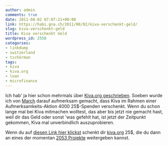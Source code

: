 ```yaml
---
author: admin
comments: true
date: 2011-08-02 07:07:21+00:00
link: https://habi.gna.ch/2011/08/02/kiva-verschenkt-geld/
slug: kiva-verschenkt-geld
title: Kiva verschenkt Geld
wordpress_id: 2550
categories:
- linkdump
- switzerland
- tschörman
tags:
- kiva
- kiva.org
- loan
- microfinance
---
```


Ich hab' ja hier schon mehrmals über [Kiva.org geschrieben](https://habi.gna.ch/?s=kiva). Soeben wurde ich von [March](http://identi.ca/conversation/77588054) darauf aufmerksam gemacht, dass Kiva im Rahmen einer Aufmerksamkeits-Aktion 4000 25$-Spenden verschenkt. Wenn du schon lange mal bei Kiva mitmachen wolltest, das aber bis jetzt nie gemacht hast, weil dir das Geld oder sonst 'was gefehlt hat, ist jetzt der Zeitpunkt gekommen, Kiva mal unverbindlich auszuprobieren.




Wenn du auf [diesen Link hier klickst](http://kiva.org/invitedby/habi) schenkt dir [kiva.org](http://www.kiva.org/) 25$, die du dann an eines der momentan [2053 Projekte](http://www.kiva.org/lend) weitergeben kannst.
